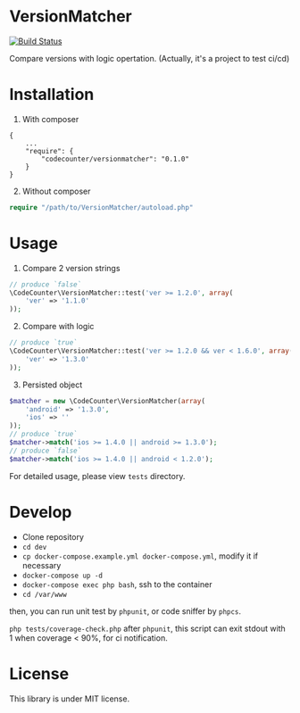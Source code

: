 VersionMatcher
=======

[![Build Status](https://travis-ci.com/codecounter/VersionMatcher.svg?branch=master)](https://travis-ci.com/codecounter/VersionMatcher)

Compare versions with logic opertation. (Actually, it's a project to test ci/cd)

Installation
============

1. With composer

```
{
    ...
    "require": {
        "codecounter/versionmatcher": "0.1.0"
    }
}
```

2. Without composer

```php
require "/path/to/VersionMatcher/autoload.php"
```

Usage
=====

1. Compare 2 version strings

```php
// produce `false`
\CodeCounter\VersionMatcher::test('ver >= 1.2.0', array(
    'ver' => '1.1.0'
));
```

2. Compare with logic

```php
// produce `true`
\CodeCounter\VersionMatcher::test('ver >= 1.2.0 && ver < 1.6.0', array(
    'ver' => '1.3.0'
));
```

3. Persisted object

```php
$matcher = new \CodeCounter\VersionMatcher(array(
    'android' => '1.3.0',
    'ios' => ''
));
// produce `true`
$matcher->match('ios >= 1.4.0 || android >= 1.3.0');
// produce `false`
$matcher->match('ios >= 1.4.0 || android < 1.2.0');
```
For detailed usage, please view `tests` directory.

Develop
=======

- Clone repository
- `cd dev`
- `cp docker-compose.example.yml docker-compose.yml`, modify it if necessary
- `docker-compose up -d`
- `docker-compose exec php bash`, ssh to the container
- `cd /var/www`

then, you can run unit test by `phpunit`, or code sniffer by `phpcs`.

`php tests/coverage-check.php` after `phpunit`, this script can exit stdout with 1
when coverage < 90%, for ci notification.

License
=======

This library is under MIT license.
